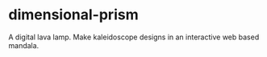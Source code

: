 # dimensional-prism
A digital lava lamp. Make kaleidoscope designs in an interactive web based mandala.
